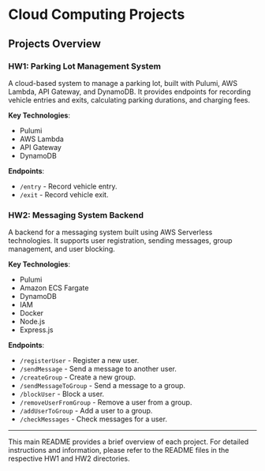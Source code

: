 
# Cloud Computing Projects

## Projects Overview

### HW1: Parking Lot Management System

A cloud-based system to manage a parking lot, built with Pulumi, AWS Lambda, API Gateway, and DynamoDB. It provides endpoints for recording vehicle entries and exits, calculating parking durations, and charging fees.

**Key Technologies**:
- Pulumi
- AWS Lambda
- API Gateway
- DynamoDB

**Endpoints**:
- `/entry` - Record vehicle entry.
- `/exit` - Record vehicle exit.

### HW2: Messaging System Backend

A backend for a messaging system built using AWS Serverless technologies. It supports user registration, sending messages, group management, and user blocking.

**Key Technologies**:
- Pulumi
- Amazon ECS Fargate
- DynamoDB
- IAM
- Docker
- Node.js
- Express.js

**Endpoints**:
- `/registerUser` - Register a new user.
- `/sendMessage` - Send a message to another user.
- `/createGroup` - Create a new group.
- `/sendMessageToGroup` - Send a message to a group.
- `/blockUser` - Block a user.
- `/removeUserFromGroup` - Remove a user from a group.
- `/addUserToGroup` - Add a user to a group.
- `/checkMessages` - Check messages for a user.

---

This main README provides a brief overview of each project. For detailed instructions and information, please refer to the README files in the respective HW1 and HW2 directories.
